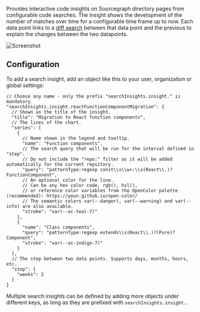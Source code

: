 Provides interactive code insights on Sourcegraph directory pages from configurable code searches.
The insight shows the development of the number of matches over time for a configurable time frame up to now.
Each data point links to a [diff search](https://docs.sourcegraph.com/user/search#commit-diff-search) between that data point and the previous to explain the changes between the two datapoints.

<p>
<picture>
<source srcset="https://user-images.githubusercontent.com/10532611/81548701-f80cb980-937d-11ea-99c6-4ef2d0c0278e.gif" media="(prefers-color-scheme: dark)" />
<source srcset="https://user-images.githubusercontent.com/10532611/81548695-f642f600-937d-11ea-8e22-6f809a861b5d.gif" media="(prefers-color-scheme: light)" />
<img src="https://user-images.githubusercontent.com/10532611/81548701-f80cb980-937d-11ea-99c6-4ef2d0c0278e.gif" alt="Screenshot" />
</picture>
</p>

## Configuration

To add a search insight, add an object like this to your user, organization or global settings:

```jsonc
// Choose any name - only the prefix "searchInsights.insight." is mandatory.
"searchInsights.insight.reactFunctionComponentMigration": {
  // Shown as the title of the insight.
  "title": "Migration to React function components",
  // The lines of the chart.
  "series": [
    {
      // Name shown in the legend and tooltip.
      "name": "Function components",
      // The search query that will be run for the interval defined in "step".
      // Do not include the "repo:" filter as it will be added automatically for the current repsitory.
      "query": "patternType:regexp const\\s\\w+:\\s(React\\.)?FunctionComponent",
      // An optional color for the line.
      // Can be any hex color code, rgb(), hsl(),
      // or reference color variables from the OpenColor palette (recommended): https://yeun.github.io/open-color/
      // The semantic colors var(--danger), var(--warning) and var(--info) are also available.
      "stroke": "var(--oc-teal-7)"
    },
    {
      "name": "Class components",
      "query": "patternType:regexp extends\\s(React\\.)?(Pure)?Component",
      "stroke": "var(--oc-indigo-7)"
    }
  ],
  // The step between two data points. Supports days, months, hours, etc.
  "step": {
    "weeks": 2
  }
}
```

Multiple search insights can be defined by adding more objects under different keys, as long as they are prefixed with `searchInsights.insight.`.
